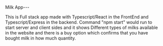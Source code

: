 Milk App---

This is Full stack app made with Typescript/React in the FrontEnd and Typescript/Express in the backend.
Command "npm start" would run to start server and client sides and it shows Different types of milks available in the website and there is a buy option which confirms that you have bought milk in how much quantity.
